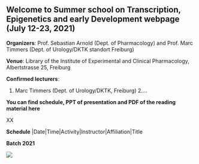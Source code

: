 ## Welcome to Summer school on Transcription, Epigenetics and early Development webpage (July 12-23, 2021)
**Organizers**: Prof. Sebastian Arnold (Dept. of Pharmacology) and Prof. Marc Timmers (Dept. of Urology/DKTK standort Freiburg)

**Venue**: Library of the Institute of Experimental and Clinical Pharmacology, Albertstrasse 25, Freiburg

**Confirmed lecturers**: 
1. Marc Timmers (Dept. of Urology/DKTK, Freiburg)
2.... 

**You can find schedule, PPT of presentation and PDF of the reading material here**

XX

**Schedule**
|Date|Time|Activity|Instructor|Affiliation|Title

**Batch 2021**
<p align="center">
  <img src="https://user-images.githubusercontent.com/86782211/126693636-06dbf506-fe5d-4656-a7cc-7a37e3ebc545.jpg" align='left' />
</p>
